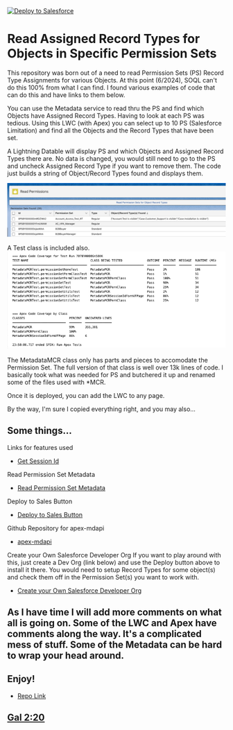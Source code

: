 <a href="https://githubsfdeploy.herokuapp.com?owner=mcrdjr&repo=ReadPermSetObjectRecordTypes">
  <img alt="Deploy to Salesforce"
       src="https://raw.githubusercontent.com/afawcett/githubsfdeploy/master/deploy.png">
</a>
 
# Read Assigned Record Types for Objects in Specific Permission Sets
This repository was born out of a need to read Permission Sets (PS) Record Type Assignments for various Objects. At this point (6/2024), SOQL can't do this 100% from what I can find. I found various examples of code that can do this and have links to them below.

You can use the Metadata service to read thru the PS and find which Objects have Assigned Record Types. Having to look at each PS was tedious. Using this LWC (with Apex) you can select up to 10 PS (Salesforce Limitation) and find all the Objects and the Record Types that have been set.

A Lightning Datable will display PS and which Objects and Assigned Record Types there are. No data is changed, you would still need to go to the PS and uncheck Assigned Record Type if you want to remove them. The code just builds a string of Object/Record Types found and displays them.

![What is Looks like](ReadPermissionSet.png)

A Test class is included also. 
![Code Coverage](ReadPermissionSetCodeCoverage.png)

The MetadataMCR class only has parts and pieces to accomodate the Permission Set. The full version of that class is well over 13k lines of code. I basically took what was needed for PS and butchered it up and renamed some of the files used with *MCR.

Once it is deployed, you can add the LWC to any page.

By the way, I'm sure I copied everything right, and you may also...

## Some things...

Links for features used
- [Get Session Id](https://salesforce.stackexchange.com/questions/411712/not-able-to-call-metadata-api-service-from-lwc-controller-using-apex-class)

Read Permission Set Metadata 
- [Read Permission Set Metadata](https://salesforce.stackexchange.com/questions/362049/pull-record-types-per-permission-set-through-metadata-api)

Deploy to Sales Button 
- [Deploy to Sales Button](https://andyinthecloud.com/2014/09/27/the-new-github-deploy-to-salesforce-tool-button/)

Github Repository for apex-mdapi
- [apex-mdapi](https://github.com/certinia/apex-mdapi)

Create your Own Salesforce Developer Org
If you want to play around with this, just create a Dev Org (link below) and use the Deploy button above to install it there. You would need to setup Record Types for some object(s) and check them off in the Permission Set(s) you want to work with.
- [Create your Own Salesforce Developer Org](https://developer.salesforce.com/signup)

## As I have time I will add more comments on what all is going on. Some of the LWC and Apex have comments along the way. It's a complicated mess of stuff. Some of the Metadata can be hard to wrap your head around.

## Enjoy!
- [Repo Link](https://github.com/mcrdjr/ReadPermSetObjectRecordTypes)

## [Gal 2:20](https://kjvgalatians220.com/)



